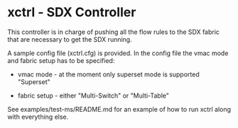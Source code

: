 # xctrl - SDX Controller

This controller is in charge of pushing all the flow rules to the SDX fabric that are necessary to get the SDX running.

A sample config file (xctrl.cfg) is provided. In the config file the vmac mode and fabric setup has to be specified:

* vmac mode - at the moment only superset mode is supported "Superset"

* fabric setup - either "Multi-Switch" or "Multi-Table"

See examples/test-ms/README.md for an example of how to run xctrl along with everything else.
